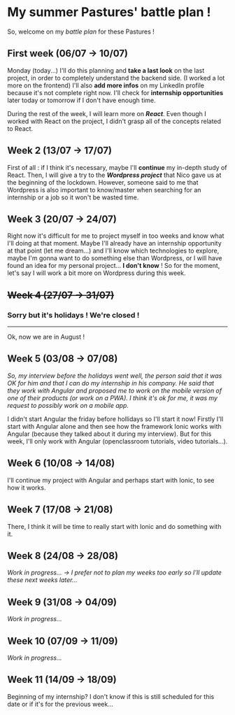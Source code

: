 # My summer Pastures' battle plan !

So, welcome on my _battle plan_ for these Pastures !

## First week (06/07 -> 10/07)

Monday (today...) I'll do this planning and **take a last look** on the last project, in order to completely understand the backend side. (I worked a lot more on the frontend)
I'll also **add more infos** on my LinkedIn profile because it's not complete right now.
I'll check for **internship opportunities** later today or tomorrow if I don't have enough time.

During the rest of the week, I will learn more on **_React_**. Even though I worked with React on the project, I didn't grasp all of the concepts related to React.

## Week 2 (13/07 -> 17/07)

First of all : if I think it's necessary, maybe I'll **continue** my in-depth study of React.
Then, I will give a try to the **_Wordpress project_** that Nico gave us at the beginning of the lockdown.
However, someone said to me that Wordpress is also important to know/master when searching for an internship or a job so it won't be wasted time.

## Week 3 (20/07 -> 24/07)

Right now it's difficult for me to project myself in too weeks and know what I'll doing at that moment.
Maybe I'll already have an internship opportunity at that point (let me dream...) and I'll know which technologies to explore, maybe I'm gonna want to do something else than Wordpress, or I will have found an idea for my personal project... **I don't know** ! So for the moment, let's say I will work a bit more on Wordpress during this week.

## ~~Week 4 (27/07 -> 31/07)~~

### Sorry but it's holidays ! We're closed !

---

Ok, now we are in August !

## Week 5 (03/08 -> 07/08)

*So, my interview before the holidays went well, the person said that it was OK for him and that I can do my internship in his company. He said that they work with Angular and proposed me to work on the mobile version of one of their products (or work on a PWA). I think it's ok for me, it was my request to possibly work on a mobile app.*

I didn't start Angular the friday before hollidays so I'll start it now! Firstly I'll start with Angular alone and then see how the framework Ionic works with Angular (because they talked about it during my interview). But for this week, I'll only work with Angular (openclassroom tutorials, video tutorials...).

## Week 6 (10/08 -> 14/08)

I'll continue my project with Angular and perhaps start with Ionic, to see how it works. 

## Week 7 (17/08 -> 21/08)

There, I think it will be time to really start with Ionic and do something with it.

## Week 8 (24/08 -> 28/08)

*Work in progress... -> I prefer not to plan my weeks too early so I'll update these next weeks later...*
## Week 9 (31/08 -> 04/09)

*Work in progress...*

## Week 10 (07/09 -> 11/09)

*Work in progress...*

## Week 11 (14/09 -> 18/09)

Beginning of my internship? I don't know if this is still scheduled for this date or if it's for the previous week...
